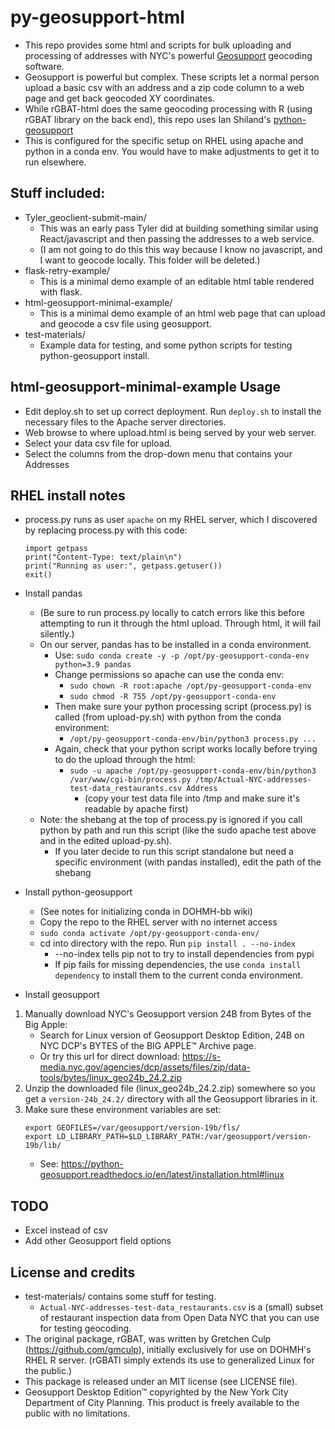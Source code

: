 # py-geosupport-html
* This repo provides some html and scripts for bulk uploading and processing of addresses with NYC's powerful [Geosupport](https://www.nyc.gov/site/planning/data-maps/open-data/dwn-gde-home.page) geocoding software.
* Geosupport is powerful but complex. These scripts let a normal person upload a basic csv with an address and a zip code column to a web page and get back geocoded XY coordinates.
* While rGBAT-html does the same geocoding processing with R (using rGBAT library on the back end), this repo uses Ian Shiland's [python-geosupport](https://github.com/ishiland/python-geosupport/tree/master)
* This is configured for the specific setup on RHEL using apache and python in a conda env. You would have to make adjustments to get it to run elsewhere.

## Stuff included:
* Tyler_geoclient-submit-main/
    * This was an early pass Tyler did at building something similar using React/javascript and then passing the addresses to a web service.
    * (I am not going to do this this way because I know no javascript, and I want to geocode locally. This folder will be deleted.)
* flask-retry-example/
    * This is a minimal demo example of an editable html table rendered with flask.
* html-geosupport-minimal-example/
    * This is a minimal demo example of an html web page that can upload and geocode a csv file using geosupport.
* test-materials/
    * Example data for testing, and some python scripts for testing python-geosupport install.

## html-geosupport-minimal-example Usage
* Edit deploy.sh to set up correct deployment. Run `deploy.sh` to install the necessary files to the Apache server directories.
* Web browse to where upload.html is being served by your web server.
* Select your data csv file for upload.
* Select the columns from the drop-down menu that contains your Addresses

## RHEL install notes
* process.py runs as user `apache` on my RHEL server, which I discovered by replacing process.py with this code:
    ```
    import getpass
    print("Content-Type: text/plain\n")
    print("Running as user:", getpass.getuser())
    exit()
    ```
* Install pandas 
    * (Be sure to run process.py locally to catch errors like this before attempting to run it through the html upload. Through html, it will fail silently.)
    * On our server, pandas has to be installed in a conda environment.
        * Use: `sudo conda create -y -p /opt/py-geosupport-conda-env python=3.9 pandas`
        * Change permissions so apache can use the conda env:
            * `sudo chown -R root:apache /opt/py-geosupport-conda-env`
            * `sudo chmod -R 755 /opt/py-geosupport-conda-env`
        * Then make sure your python processing script (process.py) is called (from upload-py.sh) with python from the conda environment:
            * `/opt/py-geosupport-conda-env/bin/python3 process.py ...`
        * Again, check that your python script works locally before trying to do the upload through the html:
            * `sudo -u apache /opt/py-geosupport-conda-env/bin/python3 /var/www/cgi-bin/process.py /tmp/Actual-NYC-addresses-test-data_restaurants.csv Address`
                * (copy your test data file into /tmp and make sure it's readable by apache first)
    * Note: the shebang at the top of process.py is ignored if you call python by path and run this script (like the sudo apache test above and in the edited upload-py.sh). 
        * If you later decide to run this script standalone but need a specific environment (with pandas installed), edit the path of the shebang

* Install python-geosupport
    * (See notes for initializing conda in DOHMH-bb wiki)
    * Copy the repo to the RHEL server with no internet access
    * `sudo conda activate /opt/py-geosupport-conda-env/`
    * cd into directory with the repo. Run `pip install . --no-index`
        * --no-index tells pip not to try to install dependencies from pypi
        * If pip fails for missing dependencies, the use `conda install dependency` to install them to the current conda environment.

* Install geosupport
1. Manually download NYC's Geosupport version 24B from Bytes of the Big Apple:
    * Search for Linux version of Geosupport Desktop Edition, 24B on NYC DCP's BYTES of the BIG APPLE™ Archive page.
    * Or try this url for direct download: https://s-media.nyc.gov/agencies/dcp/assets/files/zip/data-tools/bytes/linux_geo24b_24.2.zip
2. Unzip the downloaded file (linux_geo24b_24.2.zip) somewhere so you get a `version-24b_24.2/` directory with all the Geosupport libraries in it. 
3. Make sure these environment variables are set:
    ```
    export GEOFILES=/var/geosupport/version-19b/fls/
    export LD_LIBRARY_PATH=$LD_LIBRARY_PATH:/var/geosupport/version-19b/lib/
    ```
    * See: https://python-geosupport.readthedocs.io/en/latest/installation.html#linux

## TODO
* Excel instead of csv
* Add other Geosupport field options

## License and credits
* test-materials/ contains some stuff for testing.
    * `Actual-NYC-addresses-test-data_restaurants.csv` is a (small) subset of restaurant inspection data from Open Data NYC that you can use for testing geocoding.
* The original package, rGBAT, was written by Gretchen Culp (https://github.com/gmculp), initially exclusively for use on DOHMH's RHEL R server. (rGBATl simply extends its use to generalized Linux for the public.)
* This package is released under an MIT license (see LICENSE file).
* Geosupport Desktop Edition™ copyrighted by the New York City Department of City Planning. This product is freely available to the public with no limitations. 


